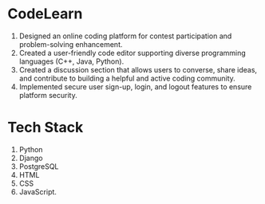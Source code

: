 # CodeLearn

1. Designed an online coding platform for contest participation and problem-solving enhancement.
2. Created a user-friendly code editor supporting diverse programming languages (C++, Java, Python).
3. Created a discussion section that allows users to converse, share ideas, and contribute to building a helpful and active coding community.
4. Implemented secure user sign-up, login, and logout features to ensure platform security.

# Tech Stack
1. Python
2. Django
3. PostgreSQL
4. HTML
5. CSS
6. JavaScript.


